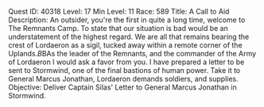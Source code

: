 Quest ID: 40318
Level: 17
Min Level: 11
Race: 589
Title: A Call to Aid
Description: An outsider, you're the first in quite a long time, welcome to The Remnants Camp. To state that our situation is bad would be an understatement of the highest regard. We are all that remains bearing the crest of Lordaeron as a sigil, tucked away within a remote corner of the Uplands.$B$BAs the leader of the Remnants, and the commander of the Army of Lordaeron I would ask a favor from you. I have prepared a letter to be sent to Stormwind, one of the final bastions of human power. Take it to General Marcus Jonathan, Lordaeron demands soldiers, and supplies.
Objective: Deliver Captain Silas' Letter to General Marcus Jonathan in Stormwind.
